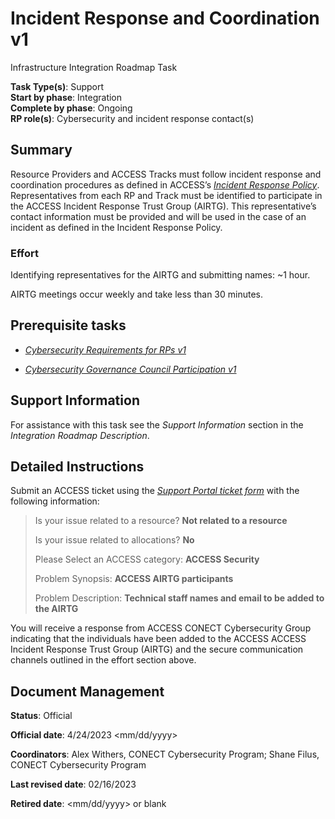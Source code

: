 # Incident Response and Coordination v1

Infrastructure Integration Roadmap Task

**Task Type(s)**: Support  
**Start by phase**: Integration  
**Complete by phase**: Ongoing  
**RP role(s)**: Cybersecurity and incident response contact(s)

## Summary

Resource Providers and ACCESS Tracks must follow incident response and coordination procedures as defined in ACCESS’s [*Incident Response Policy*](https://docs.google.com/document/d/1PMlZx40W0XF5NHlBkuPv1JAW7Fc2Fm__1JvIBZUaEQw). Representatives from each RP and Track must be identified to participate in the ACCESS Incident Response Trust Group (AIRTG). This representative’s contact information must be provided and will be used in the case of an incident as defined in the Incident Response Policy.

### Effort

Identifying representatives for the AIRTG and submitting names: ~1 hour.

AIRTG meetings occur weekly and take less than 30 minutes.

## Prerequisite tasks

- [*Cybersecurity Requirements for RPs v1*](Cybersecurity_Requirements_for_RPs_v1.md)

- [*Cybersecurity Governance Council Participation v1*](Cybersecurity_Governance_Council_Participation_v1.md)

## Support Information

For assistance with this task see the *Support Information* section in the *Integration Roadmap Description*.

## Detailed Instructions

Submit an ACCESS ticket using the [*Support Portal ticket form*](https://support.access-ci.org/open-a-ticket) with the following information:

> Is your issue related to a resource? **Not related to a resource**
>
> Is your issue related to allocations? **No**
>
> Please Select an ACCESS category: **ACCESS Security**
>
> Problem Synopsis: **ACCESS AIRTG participants**
>
> Problem Description: **Technical staff names and email to be added to the AIRTG**

You will receive a response from ACCESS CONECT Cybersecurity Group indicating that the individuals have been added to the ACCESS ACCESS Incident Response Trust Group (AIRTG) and the secure communication channels outlined in the effort section above.

## Document Management

**Status**: Official

**Official date**: 4/24/2023 \<mm/dd/yyyy\>

**Coordinators**: Alex Withers, CONECT Cybersecurity Program; Shane Filus, CONECT Cybersecurity Program

**Last revised date**: 02/16/2023

**Retired date**: \<mm/dd/yyyy\> or blank
